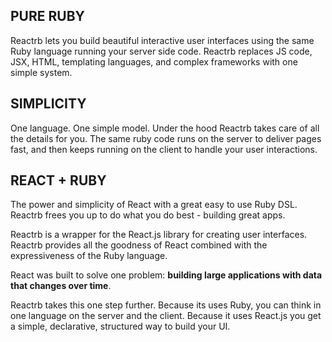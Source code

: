 ## PURE RUBY
Reactrb lets you build beautiful interactive user interfaces using the same Ruby language running your server side code. Reactrb replaces JS code, JSX, HTML, templating languages, and complex frameworks with one simple system.

## SIMPLICITY
One language. One simple model. Under the hood Reactrb takes care of all the details for you. The same ruby code runs on the server to deliver pages fast, and then keeps running on the client to handle your user interactions.

## REACT + RUBY
The power and simplicity of React with a great easy to use Ruby DSL. Reactrb frees you up to do what you do best - building great apps.

Reactrb is a wrapper for the React.js library for creating user interfaces.  Reactrb provides all the goodness of React combined with the expressiveness of the Ruby language.   

React was built to solve one problem: **building large applications with data that changes over time**.

Reactrb takes this one step further.  Because its uses Ruby, you can think in one language on the server and the client.  Because it uses React.js you get a simple, declarative, structured way to build your UI.
